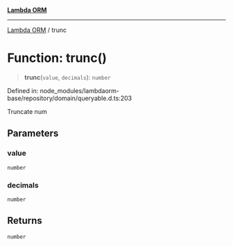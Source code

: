 [**Lambda ORM**](../README.md)

***

[Lambda ORM](../README.md) / trunc

# Function: trunc()

> **trunc**(`value`, `decimals`): `number`

Defined in: node\_modules/lambdaorm-base/repository/domain/queryable.d.ts:203

Truncate num

## Parameters

### value

`number`

### decimals

`number`

## Returns

`number`
